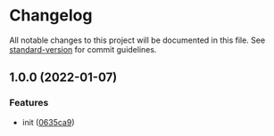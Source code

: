 # Changelog

All notable changes to this project will be documented in this file. See [standard-version](https://github.com/conventional-changelog/standard-version) for commit guidelines.

## 1.0.0 (2022-01-07)


### Features

* init ([0635ca9](https://github.com/SolidZORO/babel-plugin-add-react-mobx-observer-displayname/commit/0635ca9f3f75e3092566786ea9d29b38dc9e81fa))
